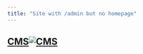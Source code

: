 ```yaml
---
title: "Site with /admin but no homepage"
---
```

## [CMS![CMS](/img/nc-admin.png "nc-admin logo")](/admin)